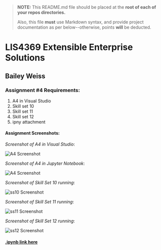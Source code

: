 > **NOTE:** This README.md file should be placed at the **root of each of your repos directories.**
>
>Also, this file **must** use Markdown syntax, and provide project documentation as per below--otherwise, points **will** be deducted.
>

# LIS4369 Extensible Enterprise Solutions

## Bailey Weiss

### Assignment #4 Requirements:
1. A4 in Visual Studio
2. Skill set 10
3. Skill set 11
4. Skill set 12
5. ipny attachment

#### Assignment Screenshots:

*Screenshot of A4 in Visual Studio*:

![A4 Screenshot](img/a4vscode.png)

*Screenshot of A4 in Jupyter Notebook*:

![A4 Screenshot](img/a4jn.png)

*Screenshot of Skill Set 10 running*:

![ss10 Screenshot](img/ss10.png)

*Screenshot of Skill Set 11 running*:

![ss11 Screenshot](img/ss11.PNG)

*Screenshot of Skill Set 12 running*:

![ss12 Screenshot](img/ss12.PNG)

#### [.ipynb link here](python/main.ipynb)